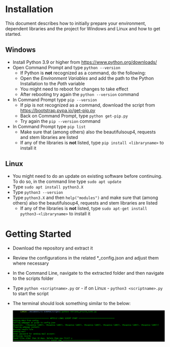 # Installation

This document describes how to initially prepare your environment, dependent libraries and the project for Windows and Linux and how to get started. 

## Windows

 - Install Python 3.9 or higher from https://www.python.org/downloads/
 - Open Command Prompt and type `python --version`
     - If Python is **not** recognized as a command, do the following:
     - Open the *Environment Variables* and add the path to the Python Installation to the *Path* variable
     - You might need to reboot for changes to take effect
     - After rebooting try again the `python --version` command
 - In Command Prompt type `pip --version`
     - If pip is not recognized as a command, download the script from https://bootstrap.pypa.io/get-pip.py
     - Back on Command Prompt, type `python get-pip.py`
     - Try again the `pip --version` command
 - In Command Prompt type `pip list`
     - Make sure that (among others) also the beautifulsoup4, requests and stem libraries are listed
     - If any of the libraries is **not** listed, type `pip install <libraryname>` to install it

## Linux

 - You might need to do an update on existing software before continuing. To do so, in the command line type `sudo apt update`
 - Type `sudo apt install python3.X`
 - Type `python3 --version`
 - Type `python3.X` and then `help("modules")` and make sure that (among others) also the beautifulsoup4, requests and stem libraries are listed
     - If any of the libraries is **not** listed, type `sudo apt-get install python3-<libraryname>` to install it

# Getting Started

 - Download the repository and extract it
 - Review the configurations in the related *_config.json and adjust them where necessary
 - In the Command Line, navigate to the extracted folder and then navigate to the scripts folder
 - Type `python <scriptname>.py` or - if on Linux - `python3 <scriptname>.py` to start the script
 - The terminal should look something similar to the below:

    ![Linux Terminal Screenshot](/assets/images/getting_started.png "Linux Terminal Screenshot")
